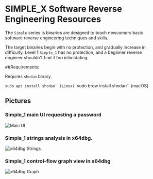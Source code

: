 # SIMPLE_X Software Reverse Engineering Resources
The `Simple` series is binaries are designed to teach newcomers basic software reverse engineering techniques and skills.

The target binaries begin with no protection, and gradually increase in difficulty. Level 1 `Simple_1` has no protection, and a beginner reverse engineer shouldn't find it too intimidating.

##Requirements:

Requires ``shodan`` binary.

``sudo apt install shodan` (Linux)
``sudo brew install shodan`` (macOS)

## Pictures

### Simple_1 main UI requesting a password
![Main UI](https://i.imgur.com/ATL51qL.png)

### Simple_1 strings analysis in x64dbg.
![x64dbg Strings](https://i.imgur.com/oMW3igL.png)

### Simple_1 control-flow graph view in x64dbg
![x64dbg Graph](https://i.imgur.com/oYkEFN0.png)


